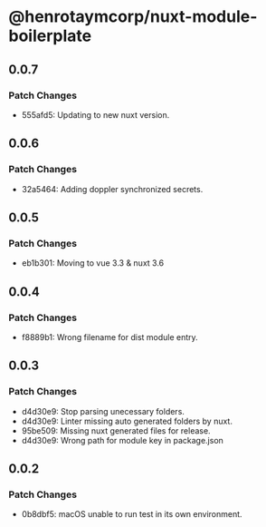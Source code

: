# @henrotaymcorp/nuxt-module-boilerplate

## 0.0.7

### Patch Changes

- 555afd5: Updating to new nuxt version.

## 0.0.6

### Patch Changes

- 32a5464: Adding doppler synchronized secrets.

## 0.0.5

### Patch Changes

- eb1b301: Moving to vue 3.3 & nuxt 3.6

## 0.0.4

### Patch Changes

- f8889b1: Wrong filename for dist module entry.

## 0.0.3

### Patch Changes

- d4d30e9: Stop parsing unecessary folders.
- d4d30e9: Linter missing auto generated folders by nuxt.
- 95be509: Missing nuxt generated files for release.
- d4d30e9: Wrong path for module key in package.json

## 0.0.2

### Patch Changes

- 0b8dbf5: macOS unable to run test in its own environment.
